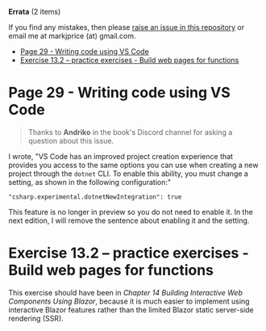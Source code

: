 **Errata** (2 items)

If you find any mistakes, then please [raise an issue in this repository](https://github.com/markjprice/cs13net9/issues) or email me at markjprice (at) gmail.com.

- [Page 29 - Writing code using VS Code](#page-29---writing-code-using-vs-code)
- [Exercise 13.2 – practice exercises - Build web pages for functions](#exercise-132--practice-exercises---build-web-pages-for-functions)


# Page 29 - Writing code using VS Code

> Thanks to **Andriko** in the book's Discord channel for asking a question about this issue.

I wrote, "VS Code has an improved project creation experience that provides you access to the same options you can use when creating a new project through the `dotnet` CLI. To enable this ability, you must change a setting, as shown in the following configuration:"
```
"csharp.experimental.dotnetNewIntegration": true
```

This feature is no longer in preview so you do not need to enable it. In the next edition, I will remove the sentence about enabling it and the setting.

# Exercise 13.2 – practice exercises - Build web pages for functions

This exercise should have been in *Chapter 14 Building Interactive Web Components Using Blazor*, because it is much easier to implement using interactive Blazor features rather than the limited Blazor static server-side rendering (SSR).
